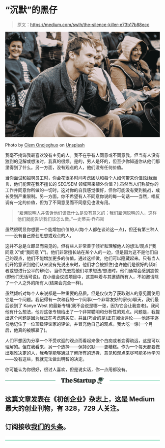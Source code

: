 # “沉默”的黑仔

> 原文：<https://medium.com/swlh/the-silence-killer-e73b17b88ecc>

![](img/d454cb7a0b4ed3fe1c7c060dd7b14572.png)

Photo by [Clem Onojeghuo](https://unsplash.com/photos/phIDtKzQN8k?utm_source=unsplash&utm_medium=referral&utm_content=creditCopyText) on [Unsplash](https://unsplash.com/search/photos/listening?utm_source=unsplash&utm_medium=referral&utm_content=creditCopyText)

我毫不掩饰我最喜欢没有主见的人。我不在乎有人同意或不同意我，但当有人没有独到的见解或想法时，我真的很烦。是的，男人是坏的，但至少你知道你从他们那里得到了什么。另一方面，没有观点的人，他们没有任何价值。

当你面试和招聘员工时，你会花很多时间考虑团队和每个人如何带来价值(就我而言，他们能否在我不擅长的 SEO/SEM 领域带来额外价值？).虽然当人们称赞你的工作并同意你所做的一切时，这对你的自我感觉很好，但你可能没有受到挑战，成长受到严重限制。另一方面，你不希望有人不同意你说的每一句话——当然，唱反调有一定的价值，但为了不同意见而不同意见也没有用。

> “雇佣聪明人并告诉他们该做什么是没有意义的；我们雇佣聪明的人，这样他们就能告诉我们该怎么做。”—史蒂夫·乔布斯

虽然很明显你想要一个能增加价值的人(每个人都在谈论这一点)，但还有第三种人——没有自己原创思想或观点的人。

这并不总是立即显而易见的，但有些人非常善于倾听和理解他人的想法/观点(“我同意 X”或“我同意 Y”)。他们非常擅长站在某个人的一边，但是因为这不是他们自己的观点，他们不能增加更多的价值。通过这样做，他们可以隐藏起来。只有当人们开始意识到他们从来没有先说出来时，他们才会被抓住(也许他们是很好的倾听者或想进行公平的辩论)，当你先去找他们寻求想法/想法时，他们通常会感到震惊(即他们无话可说)。在小组会议或项目中，这意味着与其邀请所有人，不如邀请除了一个人之外的所有人(结果会完全一样)。

虽然倾听对每个人来说都是一种重要的品质，但是仅仅为了获取别人的意见而使用它是一个问题。我记得有一次和我的一个同事(一个非常友好的家伙)聊天，我们最后谈到了 Kanye West 的最新专辑(我不会说是哪一张，因为它会让我变老)。我问他有什么想法，他对这张专辑给出了一个非常聪明和分析性的观点。问题是，我提出这个问题是因为我正在考虑购买它，并且(巧合的是)正在阅读评论——他逐字逐句地记住了一位顶级评论家的评论，并冒充他自己的观点。我大吃一惊(一个月后，他真的被解雇了)。

人们不想因为分享一个不受欢迎的观点而看起来像个白痴或者变得疏远，这是可以理解的。但在我看来，另一个选择——保持沉默——更糟糕。作为一个每天都要做出艰难决定的人，我希望能够通过了解所有的选择、意见和观点来尽可能多地学习——没有这些，我就无法做出明智的决定。

你可能认为你很好，很讨人喜欢，但是说实话，你一点用都没有。

[![](img/308a8d84fb9b2fab43d66c117fcc4bb4.png)](https://medium.com/swlh)

## 这篇文章发表在《初创企业》杂志上，这是 Medium 最大的创业刊物，有 328，729 人关注。

## 订阅接收[我们的头条](http://growthsupply.com/the-startup-newsletter/)。

[![](img/b0164736ea17a63403e660de5dedf91a.png)](https://medium.com/swlh)